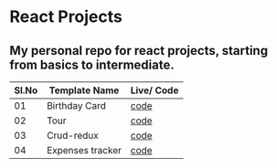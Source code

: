 # React Projects

## My personal repo for react projects, starting from basics to intermediate.

| Sl.No | Template Name    | Live/ Code                                                                           |
| ----- | ---------------- | ------------------------------------------------------------------------------------ |
| 01    | Birthday Card    | [code](https://github.com/dhruvsharma1999/React-projects/tree/main/birthday_card)    |
| 02    | Tour             | [code](https://github.com/dhruvsharma1999/React-projects/tree/main/tour)             |
| 03    | Crud-redux       | [code](https://github.com/dhruvsharma1999/React-projects/tree/main/crud-redux)       |
| 04    | Expenses tracker | [code](https://github.com/dhruvsharma1999/React-projects/tree/main/expenses_tracker) |
